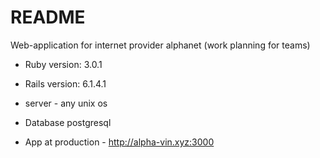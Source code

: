 # README

Web-application for internet provider alphanet (work planning for teams)

* Ruby version: 3.0.1

* Rails version: 6.1.4.1

* server - any unix os

* Database postgresql 

* App at production - http://alpha-vin.xyz:3000
